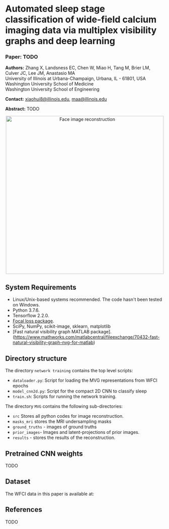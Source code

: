 # Automated sleep stage classification of wide-field calcium imaging data via multiplex visibility graphs and deep learning

### Paper: TODO

**Authors:** Zhang X, Landsness EC, Chen W, Miao H, Tang M, Brier LM, Culver JC, Lee JM, Anastasio MA <br />
University of Illinois at Urbana-Champaign, Urbana, IL - 61801, USA <br>
Washington University School of Medicine<br>
Washington University School of Engineering<br>

**Contact:** xiaohui8@illinois.edu, maa@illinois.edu

**Abstract:** TODO
<p align="center">
<img src="./pic_recon/docs/face_recons_paper.png" alt="Face image reconstruction" width="500"/>
</p>

## System Requirements
- Linux/Unix-based systems recommended. The code hasn't been tested on Windows.
- Python 3.7.6. 
- Tensorflow 2.2.0.
- [Focal loss package](artemmavrin/focal-loss).
- SciPy, NumPy, scikit-image, sklearn, matplotlib
- [Fast natural visibility graph MATLAB package].(https://www.mathworks.com/matlabcentral/fileexchange/70432-fast-natural-visibility-graph-nvg-for-matlab) 
  
## Directory structure
The directory `network training` contains the top level scripts:
- `dataloader.py`: Script for loading the MVG representations from WFCI epochs
- `model_cnn2d.py`: Script for the compact 2D CNN to classify sleep
- `train.sh`: Scripts for running the network training.

The directory `MVG` contains the following sub-directories:
- `src` Stores all python codes for image reconstruction.
- `masks_mri` stores the MRI undersampling masks
- `ground_truths` - images of ground truths
- `prior_images`- Images and latent-projections of prior images.
- `results` - stores the results of the reconstruction.

## Pretrained CNN weights
TODO

## Dataset
The WFCI data in this paper is available at: 

## References
TODO 





